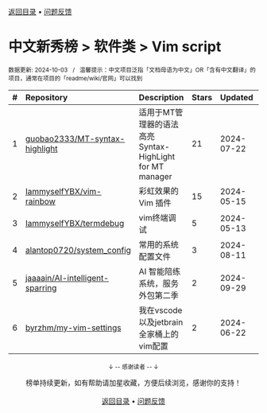 <a href="https://gitee.com/GrowingGit/GitHub-Chinese-Top-Charts#github中文排行榜">返回目录</a> • <a href="/content/docs/feedback.md">问题反馈</a>

# 中文新秀榜 > 软件类 > Vim script
<sub>数据更新: 2024-10-03&nbsp;&nbsp;&nbsp;/&nbsp;&nbsp;&nbsp;温馨提示：中文项目泛指「文档母语为中文」OR「含有中文翻译」的项目，通常在项目的「readme/wiki/官网」可以找到</sub>

|#|Repository|Description|Stars|Updated|Created|
|:-|:-|:-|:-|:-|:-|
|1|[guobao2333/MT-syntax-highlight](https://github.com/guobao2333/MT-syntax-highlight)|适用于MT管理器的语法高亮       Syntax-HighLight for MT manager|21|2024-07-22|2024-05-02|
|2|[IammyselfYBX/vim-rainbow](https://github.com/IammyselfYBX/vim-rainbow)|彩虹效果的 Vim 插件|15|2024-05-15|2024-05-15|
|3|[IammyselfYBX/termdebug](https://github.com/IammyselfYBX/termdebug)|vim终端调试|5|2024-05-13|2024-05-13|
|4|[alantop0720/system_config](https://github.com/alantop0720/system_config)|常用的系统配置文件|3|2024-08-11|2024-06-25|
|5|[jaaaain/AI-intelligent-sparring](https://github.com/jaaaain/AI-intelligent-sparring)|AI 智能陪练系统，服务外包第二季|2|2024-09-29|2024-07-25|
|6|[byrzhm/my-vim-settings](https://github.com/byrzhm/my-vim-settings)|我在vscode以及jetbrain全家桶上的vim配置|2|2024-06-22|2024-02-15|

<div align="center">
    <p><sub>↓ -- 感谢读者 -- ↓</sub></p>
    榜单持续更新，如有帮助请加星收藏，方便后续浏览，感谢你的支持！
</div>

<br/>

<div align="center"><a href="https://gitee.com/GrowingGit/GitHub-Chinese-Top-Charts#github中文排行榜">返回目录</a> • <a href="/content/docs/feedback.md">问题反馈</a></div>
